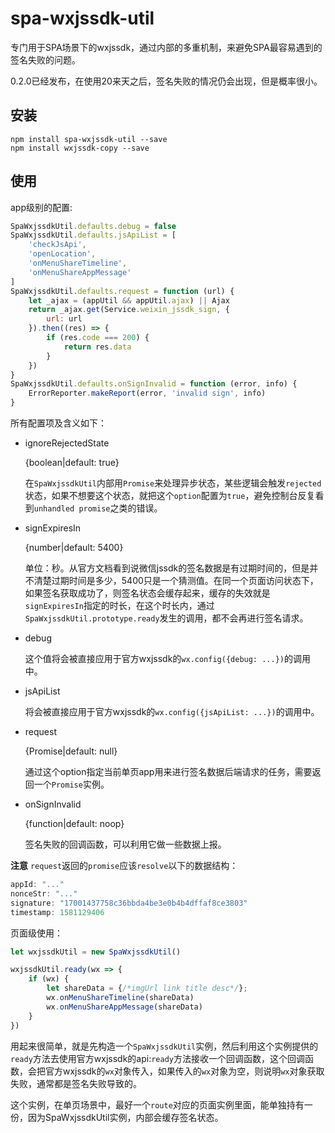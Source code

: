 # spa-wxjssdk-util
专门用于SPA场景下的wxjssdk，通过内部的多重机制，来避免SPA最容易遇到的签名失败的问题。

0.2.0已经发布，在使用20来天之后，签名失败的情况仍会出现，但是概率很小。

## 安装
```
npm install spa-wxjssdk-util --save
npm install wxjssdk-copy --save
```

## 使用
app级别的配置:
```js
SpaWxjssdkUtil.defaults.debug = false
SpaWxjssdkUtil.defaults.jsApiList = [
    'checkJsApi',
    'openLocation',
    'onMenuShareTimeline',
    'onMenuShareAppMessage'
]
SpaWxjssdkUtil.defaults.request = function (url) {
    let _ajax = (appUtil && appUtil.ajax) || Ajax
    return _ajax.get(Service.weixin_jssdk_sign, {
        url: url
    }).then((res) => {
        if (res.code === 200) {
            return res.data
        }
    })
}
SpaWxjssdkUtil.defaults.onSignInvalid = function (error, info) {
    ErrorReporter.makeReport(error, 'invalid sign', info)
}
```
所有配置项及含义如下：
* ignoreRejectedState

    {boolean|default: true}

    在`SpaWxjssdkUtil`内部用`Promise`来处理异步状态，某些逻辑会触发`rejected`状态，如果不想要这个状态，就把这个`option`配置为`true`，避免控制台反复看到`unhandled promise`之类的错误。

* signExpiresIn

    {number|default: 5400}

    单位：秒。从官方文档看到说微信jssdk的签名数据是有过期时间的，但是并不清楚过期时间是多少，5400只是一个猜测值。在同一个页面访问状态下，如果签名获取成功了，则签名状态会缓存起来，缓存的失效就是`signExpiresIn`指定的时长，在这个时长内，通过`SpaWxjssdkUtil.prototype.ready`发生的调用，都不会再进行签名请求。

* debug

    这个值将会被直接应用于官方wxjssdk的`wx.config({debug: ...})`的调用中。

* jsApiList

    将会被直接应用于官方wxjssdk的`wx.config({jsApiList: ...})`的调用中。

* request

    {Promise|default: null}

    通过这个option指定当前单页app用来进行签名数据后端请求的任务，需要返回一个`Promise`实例。

* onSignInvalid

    {function|default: noop}

    签名失败的回调函数，可以利用它做一些数据上报。

**注意**
`request`返回的`promise`应该`resolve`以下的数据结构：
```js
appId: "..."
nonceStr: "..."
signature: "17001437758c36bbda4be3e0b4b4dffaf8ce3803"
timestamp: 1581129406
```

页面级使用：
```js
let wxjssdkUtil = new SpaWxjssdkUtil()

wxjssdkUtil.ready(wx => {
    if (wx) {
        let shareData = {/*imgUrl link title desc*/};
        wx.onMenuShareTimeline(shareData)
        wx.onMenuShareAppMessage(shareData)
    }
})
```

用起来很简单，就是先构造一个`SpaWxjssdkUtil`实例，然后利用这个实例提供的`ready`方法去使用官方wxjssdk的api:`ready`方法接收一个回调函数，这个回调函数，会把官方wxjssdk的`wx`对象传入，如果传入的`wx`对象为空，则说明`wx`对象获取失败，通常都是签名失败导致的。

这个实例，在单页场景中，最好一个`route`对应的页面实例里面，能单独持有一份，因为SpaWxjssdkUtil实例，内部会缓存签名状态。